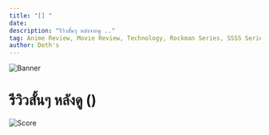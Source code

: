 ```yaml
---
title: "[] "
date: 
description: "รีวิวสั้นๆ หลังจากดู .."
tag: Anime Review, Movie Review, Technology, Rockman Series, SSSS Series
author: Deth's
---
```

![Banner]()

# รีวิวสั้นๆ หลังดู  ()

![Score](https://img.shields.io/badge/Score-<score>%2F10-coral?style=for-the-badge)